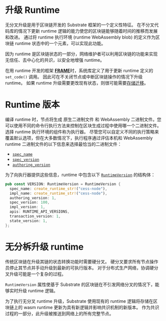 # 升级 Runtime

无分叉升级是用于区块链开发的 Substrate 框架的一个定义性特征。 在不分叉代码库的情况下更新 runtime 逻辑的能力使您的区块链能够随着时间的推移而发展和改进。 通过将 runtime 执行环境 (runtime WebAssembly blob) 的定义作为区块链 runtime 状态中的一个元素，可以实现此功能。

因为 runtime 是区块链状态的一部分，网络维护者可以利用区块链的功能来实现无信任、去中心化的共识，以安全地增强 runtime。

在用 runtime 开发的框架 [**FRAME**](https://docs.substrate.io/learn/runtime-development/#frame)时，系统库定义了用于更新 runtime 定义的 `set_code()` 调用。 因此可在不关闭节点或中断区块链操作的情况下升级 runtime。 如果 runtime 升级需要更改现有状态，则很可能需要[存储迁移](data-migration.md)。

# Runtime 版本

编译 runtime 时，节点将生成 原生二进制文件 和 WebAssembly 二进制文件。您可以使用不同的命令行执行方法来控制在区块生成过程中使用哪一个二进制文件。选择 runtime 执行环境的组件称为执行器。 尽管您可以自定义不同的执行策略来覆盖默认选项，但在大多数情况下，执行程序通过评估本机和 WebAssembly runtime 二进制文件的以下信息来选择最恰当的二进制文件：

- [`spec_name`](https://paritytech.github.io/substrate/master/sc_cli/struct.RuntimeVersion.html#structfield.spec_name)
- [`spec_version`](https://paritytech.github.io/substrate/master/sc_cli/struct.RuntimeVersion.html#structfield.spec_version)
- [`authoring_version`](https://paritytech.github.io/substrate/master/sc_cli/struct.RuntimeVersion.html#structfield.authoring_version)

为了向执行器提供这些信息，runtime 中包含以下 [`RuntimeVersion`](https://paritytech.github.io/substrate/master/sp_version/struct.RuntimeVersion.html) 的结构体：

```rust
pub const VERSION: RuntimeVersion = RuntimeVersion {
  spec_name: create_runtime_str!("cess-node"),
  impl_name: create_runtime_str!("cess-node"),
  authoring_version: 1,
  spec_version: 100,
  impl_version: 1,
  apis: RUNTIME_API_VERSIONS,
  transaction_version: 1,
  state_version: 1,
};
```

# 无分柝升级 runtime

传统区块链在升级其链的状态转换功能时需要硬分叉。 硬分叉要求所有节点操作员停止其节点并手动升级到最新的可执行版本。 对于分布式生产网络，协调硬分叉升级可能是一个复杂的过程。

`RuntimeVersion` 属性使基于 Substrate 的区块链在不引发网络分叉的情况下，能够实时升级 runtime 逻辑。

为了执行无分叉 runtime 升级，Substrate 使用现有的 runtime 逻辑将存储在区块链上的 wasm runtime 更新为具有新逻辑并影响共识机制的新版本。 作为共识过程的一部分，此升级被推送到网络上的所有完整节点。
